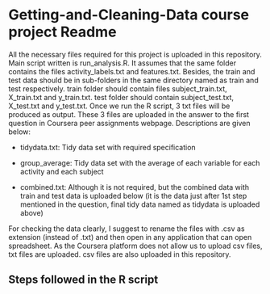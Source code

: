 Getting-and-Cleaning-Data course project Readme
===============================================

All the necessary files required for this project is uploaded in this repository. Main script written is run_analysis.R. It assumes that the same folder contains the files activity_labels.txt and features.txt. Besides, the train and test data should be in sub-folders in the same directory named as train and test respectively. train folder should contain files subject_train.txt, X_train.txt and y_train.txt. test folder should contain subject_test.txt, X_test.txt and y_test.txt. Once we run the R script, 3 txt files will be produced as output. These 3 files are uploaded in the answer to the first question in Coursera peer assignments webpage. Descriptions are given below:

* tidydata.txt: Tidy data set with required specification



* group_average: Tidy data set with the average of each variable for each activity and each subject


* combined.txt: Although it is not required, but the combined data with train and test data is uploaded below (it is the data just after 1st step mentioned in the question, final tidy data named as tidydata is uploaded above)


For checking the data clearly, I suggest to rename the files with .csv as extension (instead of .txt) and then open in any application that can open spreadsheet. As the Coursera platform does not allow us to upload csv files, txt files are uploaded. csv files are also uploaded in this repository.

Steps followed in the R script
------------------------------



